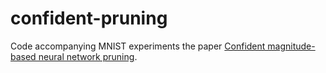 # confident-pruning
Code accompanying MNIST experiments the paper  <a href="https://arxiv.org/abs/2408.04759">Confident magnitude-based neural network pruning</a>. 
